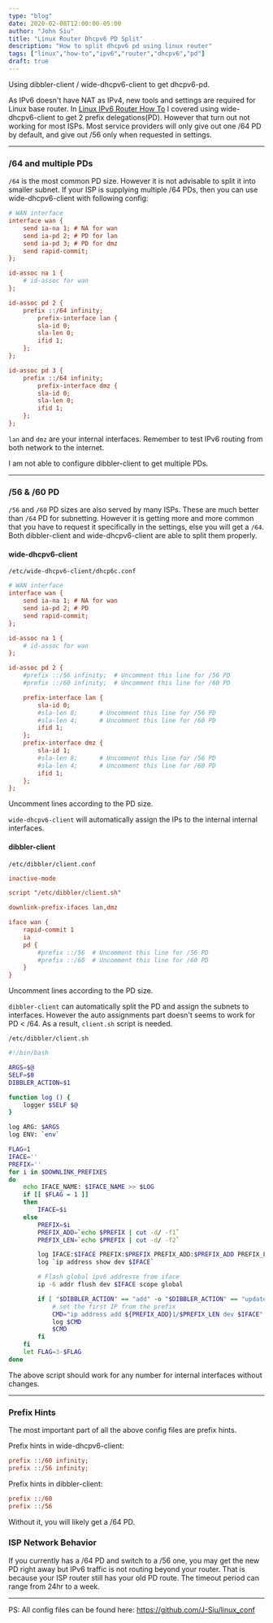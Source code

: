 ```yaml
---
type: "blog"
date: 2020-02-08T12:00:00-05:00
author: "John Siu"
title: "Linux Router Dhcpv6 PD Split"
description: "How to split dhcpv6 pd using linux router"
tags: ["linux","how-to","ipv6","router","dhcpv6","pd"]
draft: true
---
```

Using dibbler-client / wide-dhcpv6-client to get dhcpv6-pd.
<!--more-->

As IPv6 doesn't have NAT as IPv4, new tools and settings are required for Linux base router. In [Linux IPv6 Router How To](/blog/linux-router) I covered using wide-dhcpv6-client to get 2 prefix delegations(PD). However that turn out not working for most ISPs. Most service providers will only give out one /64 PD by default, and give out /56 only when requested in settings.

---

### /64 and multiple PDs

`/64` is the most common PD size. However it is not advisable to split it into smaller subnet. If your ISP is supplying multiple /64 PDs, then you can use wide-dhcpv6-client with following config:

```ini
# WAN interface
interface wan {
	send ia-na 1; # NA for wan
	send ia-pd 2; # PD for lan
	send ia-pd 3; # PD for dmz
	send rapid-commit;
};

id-assoc na 1 {
	# id-assoc for wan
};

id-assoc pd 2 {
	prefix ::/64 infinity;
		prefix-interface lan {
		sla-id 0;
		sla-len 0;
		ifid 1;
	};
};

id-assoc pd 3 {
	prefix ::/64 infinity;
		prefix-interface dmz {
		sla-id 0;
		sla-len 0;
		ifid 1;
	};
};
```

`lan` and `dmz` are your internal interfaces. Remember to test IPv6 routing from both network to the internet.

I am not able to configure dibbler-client to get multiple PDs.

---

### /56 & /60 PD

`/56` and `/60` PD sizes are also served by many ISPs. These are much better than `/64` PD for subnetting. However it is getting more and more common that you have to request it specifically in the settings, else you will get a `/64`. Both dibbler-client and wide-dhcpv6-client are able to split them properly.

#### wide-dhcpv6-client

`/etc/wide-dhcpv6-client/dhcp6c.conf`

```ini
# WAN interface
interface wan {
	send ia-na 1; # NA for wan
	send ia-pd 2; # PD
	send rapid-commit;
};

id-assoc na 1 {
	# id-assoc for wan
};

id-assoc pd 2 {
	#prefix ::/56 infinity;  # Uncomment this line for /56 PD
	#prefix ::/60 infinity;  # Uncomment this line for /60 PD

	prefix-interface lan {
		sla-id 0;
		#sla-len 8;      # Uncomment this line for /56 PD
		#sla-len 4;      # Uncomment this line for /60 PD
		ifid 1;
	};
	prefix-interface dmz {
		sla-id 1;
		#sla-len 8;      # Uncomment this line for /56 PD
		#sla-len 4;      # Uncomment this line for /60 PD
		ifid 1;
	};
};
```

Uncomment lines according to the PD size.

`wide-dhcpv6-client` will automatically assign the IPs to the internal internal interfaces.

#### dibbler-client

`/etc/dibbler/client.conf`

```ini
inactive-mode

script "/etc/dibbler/client.sh"

downlink-prefix-ifaces lan,dmz

iface wan {
	rapid-commit 1
	ia
	pd {
		#prefix ::/56  # Uncomment this line for /56 PD
		#prefix ::/60  # Uncomment this line for /60 PD
	}
}
```

Uncomment lines according to the PD size.

`dibbler-client` can automatically split the PD and assign the subnets to interfaces. However the auto assignments part doesn't seems to work for PD < /64. As a result, `client.sh` script is needed.

`/etc/dibbler/client.sh`

```sh
#!/bin/bash

ARGS=$@
SELF=$0
DIBBLER_ACTION=$1

function log () {
	logger $SELF $@
}

log ARG: $ARGS
log ENV: `env`

FLAG=1
IFACE=''
PREFIX=''
for i in $DOWNLINK_PREFIXES
do
	echo IFACE_NAME: $IFACE_NAME >> $LOG
	if [[ $FLAG = 1 ]]
	then
		IFACE=$i
	else
		PREFIX=$i
		PREFIX_ADD=`echo $PREFIX | cut -d/ -f1`
		PREFIX_LEN=`echo $PREFIX | cut -d/ -f2`

		log IFACE:$IFACE PREFIX:$PREFIX PREFIX_ADD:$PREFIX_ADD PREFIX_LEN:$PREFIX_LE
		log `ip address show dev $IFACE`

		# Flash global ipv6 addresse from iface
		ip -6 addr flush dev $IFACE scope global

		if [ "$DIBBLER_ACTION" == "add" -o "$DIBBLER_ACTION" == "update" ]; then
			# set the first IP from the prefix
			CMD="ip address add ${PREFIX_ADD}1/$PREFIX_LEN dev $IFACE"
			log $CMD
			$CMD
		fi
	fi
	let FLAG=3-$FLAG
done
```

The above script should work for any number for internal interfaces without changes.

---

### Prefix Hints

The most important part of all the above config files are prefix hints.

Prefix hints in wide-dhcpv6-client:

```ini
prefix ::/60 infinity;
prefix ::/56 infinity;
```

Prefix hints in dibbler-client:

```ini
prefix ::/60
prefix ::/56
```

Without it, you will likely get a /64 PD.

### ISP Network Behavior

If you currently has a /64 PD and switch to a /56 one, you may get the new PD right away but IPv6 traffic is not routing beyond your router. That is because your ISP router still has your old PD route. The timeout period can range from 24hr to a week.

---

PS: All config files can be found here: https://github.com/J-Siu/linux_conf